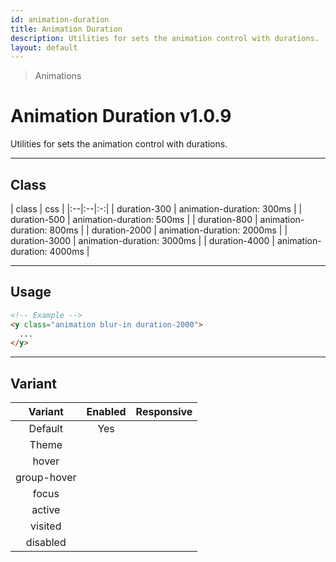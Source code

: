 ```yaml
---
id: animation-duration
title: Animation Duration
description: Utilities for sets the animation control with durations.
layout: default
---
```


> Animations

# Animation Duration <span class="ml-1 px-2 py-1 text-sm text-gray-600 bg-gray-300">v1.0.9</span>

Utilities for sets the animation control with durations.

---

## Class

| <span class="px-3 py-1 text-white bg-charcoal-100 rounded-full">class</span> | <span class="px-3 py-1 text-white bg-charcoal-100 rounded-full">css</span> |
|:--|:--|:-:|
| duration-300 | animation-duration: 300ms |
| duration-500 | animation-duration: 500ms |
| duration-800 | animation-duration: 800ms |
| duration-2000 | animation-duration: 2000ms |
| duration-3000 | animation-duration: 3000ms |
| duration-4000 | animation-duration: 4000ms |

---

## Usage

```html
<!-- Example -->
<y class="animation blur-in duration-2000">
  ...
</y>
```

---

## Variant

| <span class="font-semibold underline">Variant</span> | <span class="font-semibold underline">Enabled</span> | <span class="font-semibold underline">Responsive</span> |
|:-:|:-:|:-:|
| Default | Yes | |
| Theme | | |
| hover| | |
| group-hover | | |
| focus | | |
| active | | |
| visited | | |
| disabled | | |